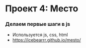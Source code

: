 # Проект 4: Место

### Делаем первые шаги в  js

* Используется  js, css, html
* https://icebearrr.github.io/mesto/

